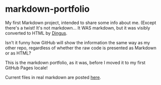 # markdown-portfolio
My first Markdown project, intended to share some info about me.
(Except there's a twist! It's not markdown... It WAS markdown, but it was visibly converted to HTML by [Dingus](https://daringfireball.net/projects/markdown/dingus "DaringFireball's Website").

Isn't it funny how GitHub will show the information the same way as my other repo, regardless of whether the raw code is presented as Markdown or as HTML?

This is the markdown portfolio, as it was, before I moved it to my first GitHub Pages locale!

Current files in real markdown are posted [here](https://github.com/pslempers/pslempers.github.io).
